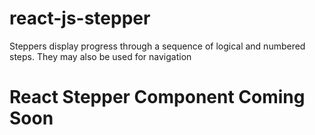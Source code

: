 # react-js-stepper
Steppers display progress through a sequence of logical and numbered steps. They may also be used for navigation

# React Stepper Component Coming Soon